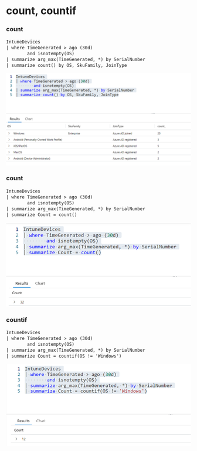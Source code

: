 # count, countif

### count

```
IntuneDevices
| where TimeGenerated > ago (30d)
        and isnotempty(OS)
| summarize arg_max(TimeGenerated, *) by SerialNumber
| summarize count() by OS, SkuFamily, JoinType
```

![](<../../../.gitbook/assets/image (11).png>)

### count

```
IntuneDevices
| where TimeGenerated > ago (30d)
        and isnotempty(OS)
| summarize arg_max(TimeGenerated, *) by SerialNumber
| summarize Count = count()
```

![](<../../../.gitbook/assets/image (9).png>)

### countif

```
IntuneDevices
| where TimeGenerated > ago (30d)
        and isnotempty(OS)
| summarize arg_max(TimeGenerated, *) by SerialNumber
| summarize Count = countif(OS != 'Windows')
```

![](<../../../.gitbook/assets/image (26).png>)
